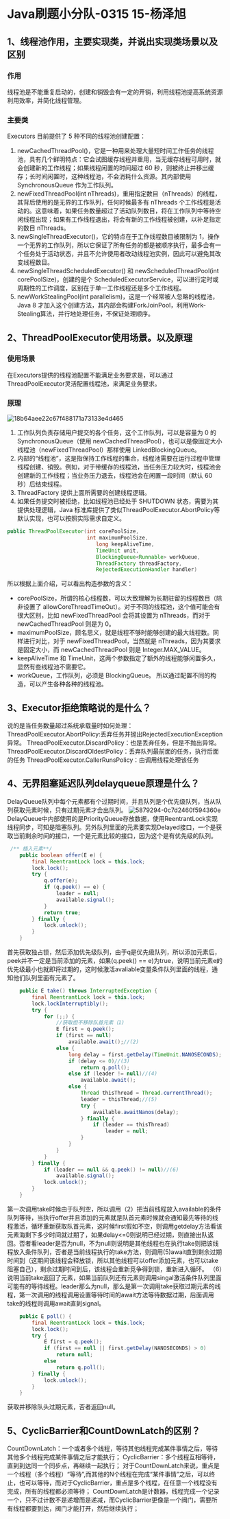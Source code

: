 # Java刷题小分队-0315 15-杨泽旭
## 1、线程池作用，主要实现类，并说出实现类场景以及区别
### 作用
线程池是不能重复启动的，创建和销毁会有一定的开销，利用线程池提高系统资源利用效率，并简化线程管理。
### 主要类
Executors 目前提供了 5 种不同的线程池创建配置：
1. newCachedThreadPool()，它是一种用来处理大量短时间工作任务的线程池，具有几个鲜明特点：它会试图缓存线程并重用，当无缓存线程可用时，就会创建新的工作线程；如果线程闲置的时间超过 60 秒，则被终止并移出缓存；长时间闲置时，这种线程池，不会消耗什么资源。其内部使用 SynchronousQueue 作为工作队列。
2. newFixedThreadPool(int nThreads)，重用指定数目（nThreads）的线程，其背后使用的是无界的工作队列，任何时候最多有 nThreads 个工作线程是活动的。这意味着，如果任务数量超过了活动队列数目，将在工作队列中等待空闲线程出现；如果有工作线程退出，将会有新的工作线程被创建，以补足指定的数目 nThreads。
3. newSingleThreadExecutor()，它的特点在于工作线程数目被限制为 1，操作一个无界的工作队列，所以它保证了所有任务的都是被顺序执行，最多会有一个任务处于活动状态，并且不允许使用者改动线程池实例，因此可以避免其改变线程数目。
4. newSingleThreadScheduledExecutor() 和 newScheduledThreadPool(int corePoolSize)，创建的是个 ScheduledExecutorService，可以进行定时或周期性的工作调度，区别在于单一工作线程还是多个工作线程。
5. newWorkStealingPool(int parallelism)，这是一个经常被人忽略的线程池，Java 8 才加入这个创建方法，其内部会构建ForkJoinPool，利用Work-Stealing算法，并行地处理任务，不保证处理顺序。

## 2、ThreadPoolExecutor使用场景。以及原理
### 使用场景
在Executors提供的线程池配置不能满足业务要求是，可以通过ThreadPoolExecutor灵活配置线程池，来满足业务要求。
### 原理
![18b64aee22c67f488171a73133e4d465](https://ws1.sinaimg.cn/large/006tKfTcly1g14zi1zhvnj30ts0detab.jpg)
1. 工作队列负责存储用户提交的各个任务，这个工作队列，可以是容量为 0 的 SynchronousQueue（使用 newCachedThreadPool），也可以是像固定大小线程池（newFixedThreadPool）那样使用 LinkedBlockingQueue。
2. 内部的“线程池”，这是指保持工作线程的集合，线程池需要在运行过程中管理线程创建、销毁。例如，对于带缓存的线程池，当任务压力较大时，线程池会创建新的工作线程；当业务压力退去，线程池会在闲置一段时间（默认 60 秒）后结束线程。
3. ThreadFactory 提供上面所需要的创建线程逻辑。
4. 如果任务提交时被拒绝，比如线程池已经处于 SHUTDOWN 状态，需要为其提供处理逻辑，Java 标准库提供了类似ThreadPoolExecutor.AbortPolicy等默认实现，也可以按照实际需求自定义。
``` java
public ThreadPoolExecutor(int corePoolSize,
                          int maximumPoolSize,
							 long keepAliveTime,
							 TimeUnit unit,
							 BlockingQueue<Runnable> workQueue,
							 ThreadFactory threadFactory,
							 RejectedExecutionHandler handler)
```
所以根据上面介绍，可以看出构造参数的含义：
* corePoolSize，所谓的核心线程数，可以大致理解为长期驻留的线程数目（除非设置了 allowCoreThreadTimeOut）。对于不同的线程池，这个值可能会有很大区别，比如 newFixedThreadPool 会将其设置为 nThreads，而对于 newCachedThreadPool 则是为 0。
* maximumPoolSize，顾名思义，就是线程不够时能够创建的最大线程数。同样进行对比，对于 newFixedThreadPool，当然就是 nThreads，因为其要求是固定大小，而 newCachedThreadPool 则是 Integer.MAX_VALUE。
* keepAliveTime 和 TimeUnit，这两个参数指定了额外的线程能够闲置多久，显然有些线程池不需要它。
* workQueue，工作队列，必须是 BlockingQueue。
所以通过配置不同的构造，可以产生各种各种的线程池。
## 3、Executor拒绝策略说的是什么？
说的是当任务数量超过系统承载量时如何处理：
ThreadPoolExecutor.AbortPolicy:丢弃任务并抛出RejectedExecutionException异常。
ThreadPoolExecutor.DiscardPolicy：也是丢弃任务，但是不抛出异常。
ThreadPoolExecutor.DiscardOldestPolicy：丢弃队列最前面的任务，执行后面的任务
ThreadPoolExecutor.CallerRunsPolicy：由调用线程处理该任务
## 4、无界阻塞延迟队列delayqueue原理是什么？
DelayQueue队列中每个元素都有个过期时间，并且队列是个优先级队列，当从队列获取元素时候，只有过期元素才会出队列。
![5879294-0c7d2460f594360e](https://ws2.sinaimg.cn/large/006tKfTcly1g14zivvymij30jg0i2dhc.jpg)
DelayQueue中内部使用的是PriorityQueue存放数据，使用ReentrantLock实现线程同步，可知是阻塞队列。另外队列里面的元素要实现Delayed接口，一个是获取当前剩余时间的接口，一个是元素比较的接口，因为这个是有优先级的队列。
``` java
 /** 插入元素**/
    public boolean offer(E e) {
        final ReentrantLock lock = this.lock;
        lock.lock();
        try {
            q.offer(e);
            if (q.peek() == e) {
                leader = null;
                available.signal();
            }
            return true;
        } finally {
            lock.unlock();
        }
    }
```
首先获取独占锁，然后添加优先级队列，由于q是优先级队列，所以添加元素后，peek并不一定是当前添加的元素，如果(q.peek() == e)为true，说明当前元素e的优先级最小也就即将过期的，这时候激活avaliable变量条件队列里面的线程，通知他们队列里面有元素了。
``` java
    public E take() throws InterruptedException {
        final ReentrantLock lock = this.lock;
        lock.lockInterruptibly();
        try {
            for (;;) {
                //获取但不移除队首元素（1)
                E first = q.peek();
                if (first == null)
                    available.await();//(2)
                else {
                    long delay = first.getDelay(TimeUnit.NANOSECONDS);
                    if (delay <= 0)//(3)
                        return q.poll();
                    else if (leader != null)//(4)
                        available.await();
                    else {
                        Thread thisThread = Thread.currentThread();
                        leader = thisThread;//(5)
                        try {
                            available.awaitNanos(delay);
                        } finally {
                            if (leader == thisThread)
                                leader = null;
                        }
                    }
                }
            }
        } finally {
            if (leader == null && q.peek() != null)//(6)
                available.signal();
            lock.unlock();
        }
    }
```
第一次调用take时候由于队列空，所以调用（2）把当前线程放入available的条件队列等待，当执行offer并且添加的元素就是队首元素时候就会通知最先等待的线程激活，循环重新获取队首元素，这时候first假如不空，则调用getdelay方法看该元素海剩下多少时间就过期了，如果delay<=0则说明已经过期，则直接出队返回。否者看leader是否为null，不为null则说明是其他线程也在执行take则把该线程放入条件队列，否者是当前线程执行的take方法，则调用(5)await直到剩余过期时间到（这期间该线程会释放锁，所以其他线程可以offer添加元素，也可以take阻塞自己），剩余过期时间到后，该线程会重新竞争得到锁，重新进入循环。
（6）说明当前take返回了元素，如果当前队列还有元素则调用singal激活条件队列里面可能有的等待线程。leader那么为null，那么是第一次调用take获取过期元素的线程，第一次调用的线程调用设置等待时间的await方法等待数据过期，后面调用take的线程则调用await直到signal。
``` java
    public E poll() {
        final ReentrantLock lock = this.lock;
        lock.lock();
        try {
            E first = q.peek();
            if (first == null || first.getDelay(NANOSECONDS) > 0)
                return null;
            else
                return q.poll();
        } finally {
            lock.unlock();
        }
    }
```
获取并移除队头过期元素，否者返回null。
## 5、CyclicBarrier和CountDownLatch的区别？
CountDownLatch：一个或者多个线程，等待其他线程完成某件事情之后，等待其他多个线程完成某件事情之后才能执行；
CyclicBarrier：多个线程互相等待，直到到达同一个同步点，再继续一起执行；
对于CountDownLatch来说，重点是一个线程（多个线程）“等待”,而其他的N个线程在完成“某件事情”之后，可以终止，也可以等待，而对于CyclicBarrier，重点是多个线程，在任意一个线程没有完成，所有的线程都必须等待；
CountDownLatch是计数器，线程完成一个记录一个，只不过计数不是递增而是递减，而CyclicBarrier更像是一个阀门，需要所有线程都要到达，阀门才能打开，然后继续执行；
